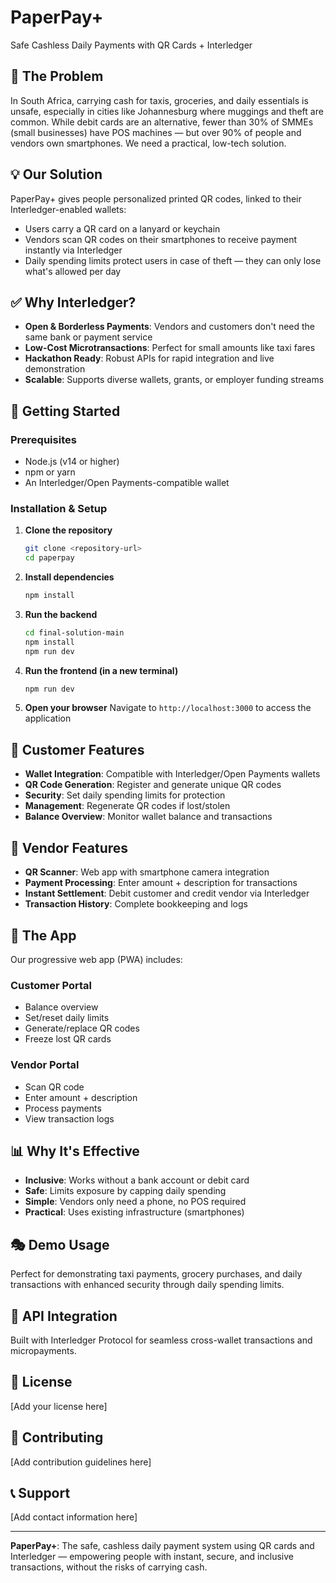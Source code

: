 # PaperPay+

Safe Cashless Daily Payments with QR Cards + Interledger

## 🚨 The Problem

In South Africa, carrying cash for taxis, groceries, and daily essentials is unsafe, especially in cities like Johannesburg where muggings and theft are common. While debit cards are an alternative, fewer than 30% of SMMEs (small businesses) have POS machines — but over 90% of people and vendors own smartphones. We need a practical, low-tech solution.

## 💡 Our Solution

PaperPay+ gives people personalized printed QR codes, linked to their Interledger-enabled wallets:
- Users carry a QR card on a lanyard or keychain
- Vendors scan QR codes on their smartphones to receive payment instantly via Interledger
- Daily spending limits protect users in case of theft — they can only lose what's allowed per day

## ✅ Why Interledger?

- **Open & Borderless Payments**: Vendors and customers don't need the same bank or payment service
- **Low-Cost Microtransactions**: Perfect for small amounts like taxi fares
- **Hackathon Ready**: Robust APIs for rapid integration and live demonstration
- **Scalable**: Supports diverse wallets, grants, or employer funding streams

## 🚀 Getting Started

### Prerequisites

- Node.js (v14 or higher)
- npm or yarn
- An Interledger/Open Payments-compatible wallet

### Installation & Setup

1. **Clone the repository**
   ```bash
   git clone <repository-url>
   cd paperpay
   ```

2. **Install dependencies**
   ```bash
   npm install
   ```

3. **Run the backend**
   ```bash
   cd final-solution-main
   npm install
   npm run dev
   ```

4. **Run the frontend (in a new terminal)**
   ```bash
   npm run dev
   ```

5. **Open your browser**
   Navigate to `http://localhost:3000` to access the application

## 👤 Customer Features

- **Wallet Integration**: Compatible with Interledger/Open Payments wallets
- **QR Code Generation**: Register and generate unique QR codes
- **Security**: Set daily spending limits for protection
- **Management**: Regenerate QR codes if lost/stolen
- **Balance Overview**: Monitor wallet balance and transactions

## 🍭 Vendor Features

- **QR Scanner**: Web app with smartphone camera integration
- **Payment Processing**: Enter amount + description for transactions
- **Instant Settlement**: Debit customer and credit vendor via Interledger
- **Transaction History**: Complete bookkeeping and logs

## 📱 The App

Our progressive web app (PWA) includes:

### Customer Portal
- Balance overview
- Set/reset daily limits
- Generate/replace QR codes
- Freeze lost QR cards

### Vendor Portal
- Scan QR code
- Enter amount + description
- Process payments
- View transaction logs

## 📊 Why It's Effective

- **Inclusive**: Works without a bank account or debit card
- **Safe**: Limits exposure by capping daily spending
- **Simple**: Vendors only need a phone, no POS required
- **Practical**: Uses existing infrastructure (smartphones)

## 🎭 Demo Usage

Perfect for demonstrating taxi payments, grocery purchases, and daily transactions with enhanced security through daily spending limits.

## 🔧 API Integration

Built with Interledger Protocol for seamless cross-wallet transactions and micropayments.

## 📄 License

[Add your license here]

## 🤝 Contributing

[Add contribution guidelines here]

## 📞 Support

[Add contact information here]

---

**PaperPay+**: The safe, cashless daily payment system using QR cards and Interledger — empowering people with instant, secure, and inclusive transactions, without the risks of carrying cash.
